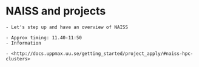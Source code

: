 # NAISS and projects
```{objectives}
- Let's step up and have an overview of NAISS
```

```{instructor-note}
- Approx timing: 11.40-11:50
- Information
```

```{admonition} See the documentation
- <http://docs.uppmax.uu.se/getting_started/project_apply/#naiss-hpc-clusters>
```


